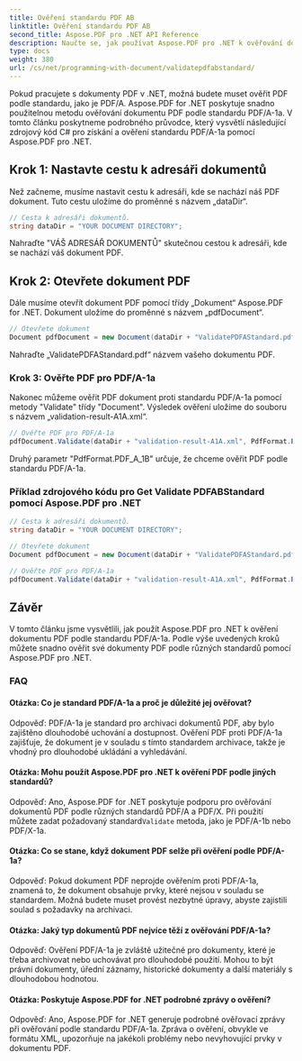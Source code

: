 ```yaml
---
title: Ověření standardu PDF AB
linktitle: Ověření standardu PDF AB
second_title: Aspose.PDF pro .NET API Reference
description: Naučte se, jak používat Aspose.PDF pro .NET k ověřování dokumentů PDF proti PDFABStandard pomocí našeho podrobného průvodce a příkladu kódu.
type: docs
weight: 380
url: /cs/net/programming-with-document/validatepdfabstandard/
---
```

Pokud pracujete s dokumenty PDF v .NET, možná budete muset ověřit PDF podle standardu, jako je PDF/A. Aspose.PDF for .NET poskytuje snadno použitelnou metodu ověřování dokumentu PDF podle standardu PDF/A-1a. V tomto článku poskytneme podrobného průvodce, který vysvětlí následující zdrojový kód C# pro získání a ověření standardu PDF/A-1a pomocí Aspose.PDF pro .NET.

## Krok 1: Nastavte cestu k adresáři dokumentů

Než začneme, musíme nastavit cestu k adresáři, kde se nachází náš PDF dokument. Tuto cestu uložíme do proměnné s názvem „dataDir“.

```csharp
// Cesta k adresáři dokumentů.
string dataDir = "YOUR DOCUMENT DIRECTORY";
```

Nahraďte "VÁŠ ADRESÁŘ DOKUMENTŮ" skutečnou cestou k adresáři, kde se nachází váš dokument PDF.

## Krok 2: Otevřete dokument PDF

Dále musíme otevřít dokument PDF pomocí třídy „Dokument“ Aspose.PDF for .NET. Dokument uložíme do proměnné s názvem „pdfDocument“.

```csharp
// Otevřete dokument
Document pdfDocument = new Document(dataDir + "ValidatePDFAStandard.pdf");
```

Nahraďte „ValidatePDFAStandard.pdf“ názvem vašeho dokumentu PDF.

### Krok 3: Ověřte PDF pro PDF/A-1a

Nakonec můžeme ověřit PDF dokument proti standardu PDF/A-1a pomocí metody "Validate" třídy "Document". Výsledek ověření uložíme do souboru s názvem „validation-result-A1A.xml“.

```csharp
// Ověřte PDF pro PDF/A-1a
pdfDocument.Validate(dataDir + "validation-result-A1A.xml", PdfFormat.PDF_A_1B);
```

Druhý parametr "PdfFormat.PDF_A_1B" určuje, že chceme ověřit PDF podle standardu PDF/A-1a.

### Příklad zdrojového kódu pro Get Validate PDFABStandard pomocí Aspose.PDF pro .NET

```csharp
// Cesta k adresáři dokumentů.
string dataDir = "YOUR DOCUMENT DIRECTORY";

// Otevřete dokument
Document pdfDocument = new Document(dataDir + "ValidatePDFAStandard.pdf");

// Ověřte PDF pro PDF/A-1a
pdfDocument.Validate(dataDir + "validation-result-A1A.xml", PdfFormat.PDF_A_1B);
```

## Závěr

V tomto článku jsme vysvětlili, jak použít Aspose.PDF pro .NET k ověření dokumentu PDF podle standardu PDF/A-1a. Podle výše uvedených kroků můžete snadno ověřit své dokumenty PDF podle různých standardů pomocí Aspose.PDF pro .NET.

### FAQ

#### Otázka: Co je standard PDF/A-1a a proč je důležité jej ověřovat?

Odpověď: PDF/A-1a je standard pro archivaci dokumentů PDF, aby bylo zajištěno dlouhodobé uchování a dostupnost. Ověření PDF proti PDF/A-1a zajišťuje, že dokument je v souladu s tímto standardem archivace, takže je vhodný pro dlouhodobé ukládání a vyhledávání.

#### Otázka: Mohu použít Aspose.PDF pro .NET k ověření PDF podle jiných standardů?

 Odpověď: Ano, Aspose.PDF for .NET poskytuje podporu pro ověřování dokumentů PDF podle různých standardů PDF/A a PDF/X. Při použití můžete zadat požadovaný standard`Validate` metoda, jako je PDF/A-1b nebo PDF/X-1a.

#### Otázka: Co se stane, když dokument PDF selže při ověření podle PDF/A-1a?

Odpověď: Pokud dokument PDF neprojde ověřením proti PDF/A-1a, znamená to, že dokument obsahuje prvky, které nejsou v souladu se standardem. Možná budete muset provést nezbytné úpravy, abyste zajistili soulad s požadavky na archivaci.

#### Otázka: Jaký typ dokumentů PDF nejvíce těží z ověřování PDF/A-1a?

Odpověď: Ověření PDF/A-1a je zvláště užitečné pro dokumenty, které je třeba archivovat nebo uchovávat pro dlouhodobé použití. Mohou to být právní dokumenty, úřední záznamy, historické dokumenty a další materiály s dlouhodobou hodnotou.

#### Otázka: Poskytuje Aspose.PDF for .NET podrobné zprávy o ověření?

Odpověď: Ano, Aspose.PDF for .NET generuje podrobné ověřovací zprávy při ověřování podle standardu PDF/A-1a. Zpráva o ověření, obvykle ve formátu XML, upozorňuje na jakékoli problémy nebo nevyhovující prvky v dokumentu PDF.